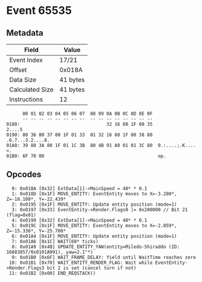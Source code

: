 # Event 65535

## Metadata

| Field           | Value    |
|-----------------|----------|
| Event Index     | 17/21    |
| Offset          | 0x018A   |
| Data Size       | 41 bytes |
| Calculated Size | 41 bytes |
| Instructions    | 12       |

```
      00 01 02 03 04 05 06 07  08 09 0A 0B 0C 0D 0E 0F
      -- -- -- -- -- -- -- --  -- -- -- -- -- -- -- --
0180:                                32 16 80 1F 00 35            2....5
0190: 80 36 80 37 80 1F 01 33  01 32 16 80 1F 00 38 80  .6.7...3.2....8.
01A0: 39 80 3A 80 1F 01 1C 3B  80 4B 91 A0 01 01 3C 80  9.:....;.K....<.
01B0: 6F 70 00                                          op.             
```

## Opcodes

```
  0: 0x018A [0x32] ExtData[1]->MainSpeed = 40* * 0.1
  1: 0x018D [0x1F] MOVE_ENTITY: EventEntity moves to X=-3.280*, Z=-18.108*, Y=-22.439*
  2: 0x0195 [0x1F] MOVE_ENTITY: Update entity position (mode=1)
  3: 0x0197 [0x33] EventEntity->Render.Flags0 |= 0x200000 // Bit 21 (flag=0x01)
  4: 0x0199 [0x32] ExtData[1]->MainSpeed = 40* * 0.1
  5: 0x019C [0x1F] MOVE_ENTITY: EventEntity moves to X=-2.059*, Z=-15.336*, Y=-25.708*
  6: 0x01A4 [0x1F] MOVE_ENTITY: Update entity position (mode=1)
  7: 0x01A6 [0x1C] WAIT(60* ticks)
  8: 0x01A9 [0x4B] UPDATE_ENTITY_YAW(entity=Miledo-Shiraddo (ID: 16883857/0x0101A091), yaw=2.1°*)
  9: 0x01B0 [0x6F] WAIT_FRAME_DELAY: Yield until WaitTime reaches zero
 10: 0x01B1 [0x70] WAIT_ENTITY_RENDER_FLAG: Wait while EventEntity->Render.Flags3 bit 2 is set (cancel turn if not)
 11: 0x01B2 [0x00] END_REQSTACK()
```
